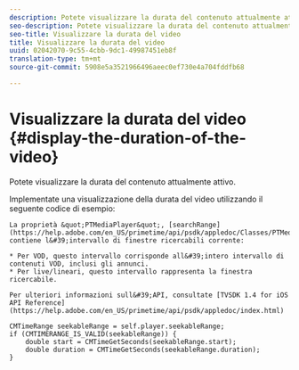 ```yaml
---
description: Potete visualizzare la durata del contenuto attualmente attivo.
seo-description: Potete visualizzare la durata del contenuto attualmente attivo.
seo-title: Visualizzare la durata del video
title: Visualizzare la durata del video
uuid: 02042070-9c55-4cbb-9dc1-49987451eb8f
translation-type: tm+mt
source-git-commit: 5908e5a3521966496aeec0ef730e4a704fddfb68

---
```



# Visualizzare la durata del video {#display-the-duration-of-the-video}

Potete visualizzare la durata del contenuto attualmente attivo.

Implementate una visualizzazione della durata del video utilizzando il seguente codice di esempio:

    La proprietà &quot;PTMediaPlayer&quot;, [searchRange](https://help.adobe.com/en_US/primetime/api/psdk/appledoc/Classes/PTMediaPlayer.html#//api/name/seekableRange), contiene l&#39;intervallo di finestre ricercabili corrente:
    
    * Per VOD, questo intervallo corrisponde all&#39;intero intervallo di contenuti VOD, inclusi gli annunci.
    * Per live/lineari, questo intervallo rappresenta la finestra ricercabile.
    
    Per ulteriori informazioni sull&#39;API, consultate [TVSDK 1.4 for iOS API Reference](https://help.adobe.com/en_US/primetime/api/psdk/appledoc/index.html)

<!--<a id="example_A153BE3AC03F43C6BF3A156316A08CD3"></a>-->

```
CMTimeRange seekableRange = self.player.seekableRange;  
if (CMTIMERANGE_IS_VALID(seekableRange)) { 
    double start = CMTimeGetSeconds(seekableRange.start);  
    double duration = CMTimeGetSeconds(seekableRange.duration); 
}
```
